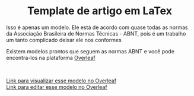 <h1 align="center">Template de artigo em LaTex</h1>
<p>Isso é apenas um modelo. Ele está de acordo com quase todas as normas da Associação Brasileira de Normas Técnicas - ABNT, pois é um trabalho um tanto complicado deixar ele nos conformes</p>
<p>Existem modelos prontos que seguem as normas ABNT e você pode encontra-los na plataforma <a href="https://pt.overleaf.com/">Overleaf</a></p>
<br>
<p><a href=“https://www.overleaf.com/read/kzpcmrqftfhh#205940“>Link para visualizar esse modelo no Overleaf</a>
  <br>
<a href=“https://www.overleaf.com/9136931482xkbznqqqfwzy#b19224“>Link para editar esse modelo no Overleaf</a>
</p>

